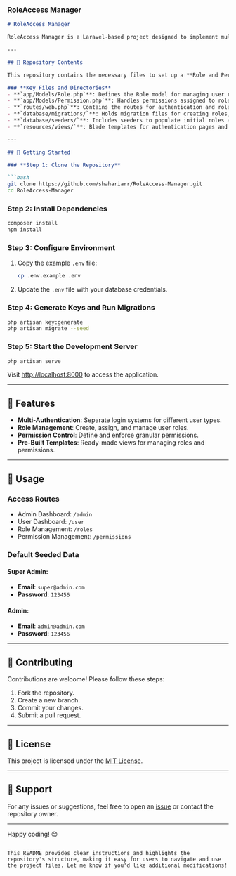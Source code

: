 
### **RoleAccess Manager**

```markdown
# RoleAccess Manager

RoleAccess Manager is a Laravel-based project designed to implement multi-authentication, role-based access control, and permission management. It’s a ready-to-use solution for projects requiring advanced user access management.

---

## 📂 Repository Contents

This repository contains the necessary files to set up a **Role and Permission Management System** in Laravel. Use the guide below to easily navigate and utilize the project.

### **Key Files and Directories**
- **`app/Models/Role.php`**: Defines the Role model for managing user roles.
- **`app/Models/Permission.php`**: Handles permissions assigned to roles.
- **`routes/web.php`**: Contains the routes for authentication and role/permission management.
- **`database/migrations/`**: Holds migration files for creating roles, permissions, and user-role relationship tables.
- **`database/seeders/`**: Includes seeders to populate initial roles and permissions.
- **`resources/views/`**: Blade templates for authentication pages and role management.

---

## 🚀 Getting Started

### **Step 1: Clone the Repository**

```bash
git clone https://github.com/shahariarr/RoleAccess-Manager.git
cd RoleAccess-Manager
```

### **Step 2: Install Dependencies**

```bash
composer install
npm install
```

### **Step 3: Configure Environment**

1. Copy the example `.env` file:
   ```bash
   cp .env.example .env
   ```
2. Update the `.env` file with your database credentials.

### **Step 4: Generate Keys and Run Migrations**

```bash
php artisan key:generate
php artisan migrate --seed
```

### **Step 5: Start the Development Server**

```bash
php artisan serve
```

Visit [http://localhost:8000](http://localhost:8000) to access the application.

---

## 🔑 Features

- **Multi-Authentication**: Separate login systems for different user types.
- **Role Management**: Create, assign, and manage user roles.
- **Permission Control**: Define and enforce granular permissions.
- **Pre-Built Templates**: Ready-made views for managing roles and permissions.

---

## 📖 Usage

### **Access Routes**

- Admin Dashboard: `/admin`
- User Dashboard: `/user`
- Role Management: `/roles`
- Permission Management: `/permissions`

### **Default Seeded Data**

#### Super Admin:
- **Email**: `super@admin.com`
- **Password**: `123456`

#### Admin:
- **Email**: `admin@admin.com`
- **Password**: `123456`

---

## 🤝 Contributing

Contributions are welcome! Please follow these steps:
1. Fork the repository.
2. Create a new branch.
3. Commit your changes.
4. Submit a pull request.

---

## 📜 License

This project is licensed under the [MIT License](LICENSE).

---

## 📧 Support

For any issues or suggestions, feel free to open an [issue](https://github.com/shahariarr/RoleAccess-Manager/issues) or contact the repository owner.

---

Happy coding! 😊
```

This README provides clear instructions and highlights the repository's structure, making it easy for users to navigate and use the project files. Let me know if you'd like additional modifications!
